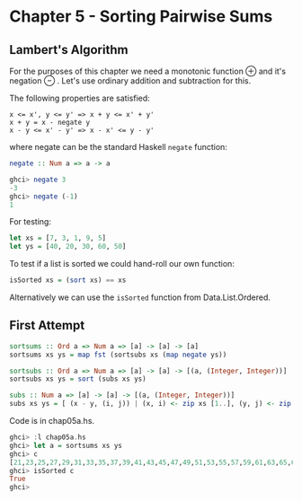 Chapter 5 - Sorting Pairwise Sums
===============================

Lambert's Algorithm
-------------------

For the purposes of this chapter we need a monotonic function ⊕ and it's 
negation ⊖ . Let's use ordinary addition and subtraction for this.

The following properties are satisfied:

    x <= x', y <= y' => x + y <= x' + y'
    x + y = x - negate y
    x - y <= x' - y' => x - x' <= y - y'

where negate can be the standard Haskell `negate` function:

```haskell
negate :: Num a => a -> a

ghci> negate 3
-3
ghci> negate (-1)
1
```

For testing:

```haskell
let xs = [7, 3, 1, 9, 5]
let ys = [40, 20, 30, 60, 50]
```

To test if a list is sorted we could hand-roll our own function:

```haskell
isSorted xs = (sort xs) == xs
```

Alternatively we can use the `isSorted` function from Data.List.Ordered.

First Attempt
-------------

```haskell
sortsums :: Ord a => Num a => [a] -> [a] -> [a]
sortsums xs ys = map fst (sortsubs xs (map negate ys))

sortsubs :: Ord a => Num a => [a] -> [a] -> [(a, (Integer, Integer))]
sortsubs xs ys = sort (subs xs ys)

subs :: Num a => [a] -> [a] -> [(a, (Integer, Integer))]
subs xs ys = [ (x - y, (i, j)) | (x, i) <- zip xs [1..], (y, j) <- zip ys [1..]]
```

Code is in chap05a.hs.

```haskell
ghci> :l chap05a.hs
ghci> let a = sortsums xs ys
ghci> c
[21,23,25,27,29,31,33,35,37,39,41,43,45,47,49,51,53,55,57,59,61,63,65,67,69]
ghci> isSorted c
True
ghci>
```


